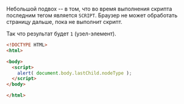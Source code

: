 Небольшой подвох -- в том, что во время выполнения скрипта последним тегом является `SCRIPT`. Браузер не может обработать страницу дальше, пока не выполнит скрипт.

Так что результат будет `1` (узел-элемент).

```html run height=60
<!DOCTYPE HTML>
<html>

<body>
  <script>
    alert( document.body.lastChild.nodeType );
  </script>
</body>

</html>
```

